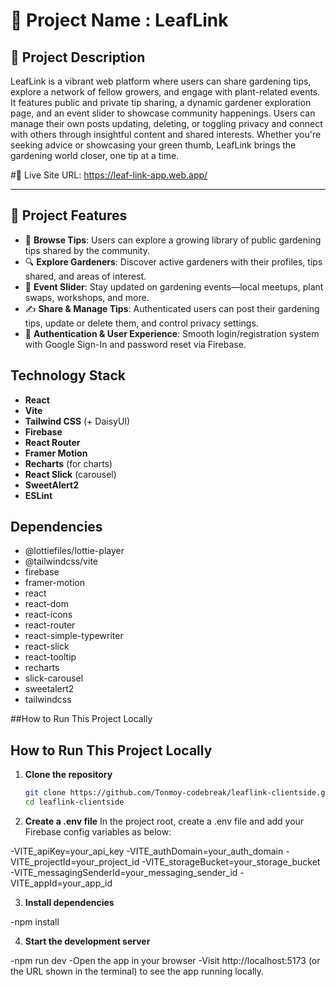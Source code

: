 # 🌿 Project Name : LeafLink


## 📖 Project Description
LeafLink is a vibrant web platform where users can share gardening tips, explore a network of fellow growers, and engage with plant-related events. It features public and private tip sharing, a dynamic gardener exploration page, and an event slider to showcase community happenings. Users can manage their own posts updating, deleting, or toggling privacy and connect with others through insightful content and shared interests. Whether you're seeking advice or showcasing your green thumb, LeafLink brings the gardening world closer, one tip at a time.


#🔗 Live Site URL: https://leaf-link-app.web.app/

---

## 📌 Project Features

- 🌱 **Browse Tips**: Users can explore a growing library of public gardening tips shared by the community.
- 🔍 **Explore Gardeners**: Discover active gardeners with their profiles, tips shared, and areas of interest.
- 🎉 **Event Slider**: Stay updated on gardening events—local meetups, plant swaps, workshops, and more.
- ✍️ **Share & Manage Tips**: Authenticated users can post their gardening tips, update or delete them, and control privacy settings.
- 🔐 **Authentication & User Experience**: Smooth login/registration system with Google Sign-In and password reset via Firebase.


## Technology Stack

- **React**  
- **Vite**  
- **Tailwind CSS** (+ DaisyUI)  
- **Firebase**  
- **React Router**  
- **Framer Motion**  
- **Recharts** (for charts)  
- **React Slick** (carousel)  
- **SweetAlert2**  
- **ESLint**



## Dependencies

- @lottiefiles/lottie-player
- @tailwindcss/vite
- firebase
- framer-motion
- react
- react-dom
- react-icons
- react-router
- react-simple-typewriter
- react-slick
- react-tooltip
- recharts
- slick-carousel
- sweetalert2
- tailwindcss


##How to Run This Project Locally
## How to Run This Project Locally

1. **Clone the repository**

   ```bash
   git clone https://github.com/Tonmoy-codebreak/leaflink-clientside.git
   cd leaflink-clientside

2. **Create a .env file**
In the project root, create a .env file and add your Firebase config variables as below:


-VITE_apiKey=your_api_key
-VITE_authDomain=your_auth_domain
-VITE_projectId=your_project_id
-VITE_storageBucket=your_storage_bucket
-VITE_messagingSenderId=your_messaging_sender_id
-VITE_appId=your_app_id

3. **Install dependencies**

-npm install

4. **Start the development server**

-npm run dev
-Open the app in your browser
-Visit http://localhost:5173 (or the URL shown in the terminal) to see the app running locally.
